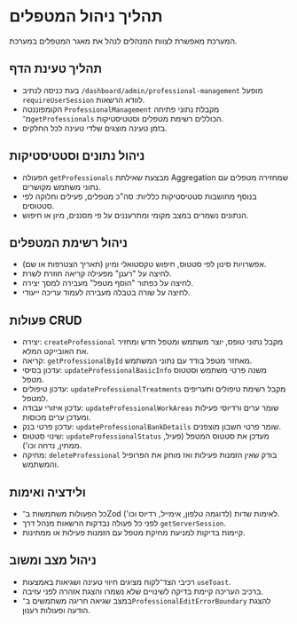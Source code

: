 # תהליך ניהול המטפלים

המערכת מאפשרת לצוות המנהלים לנהל את מאגר המטפלים במערכת.

## תהליך טעינת הדף
- בעת כניסה לנתיב `/dashboard/admin/professional-management` מופעל `requireUserSession` לוודא הרשאות.
- הקומפוננטה `ProfessionalManagement` מקבלת נתוני פתיחה מ־`getProfessionals` הכוללים רשימת מטפלים וסטטיסטיקות.
- בזמן טעינה מוצגים שלדי טעינה לכל החלקים.

## ניהול נתונים וסטטיסטיקות
- הפעולה `getProfessionals` מבצעת שאילתת Aggregation שמחזירה מטפלים עם נתוני משתמש מקושרים.
- בנוסף מחושבות סטטיסטיקות כלליות: סה"כ מטפלים, פעילים וחלוקה לפי סטטוסים.
- הנתונים נשמרים במצב מקומי ומתרעננים על פי מסננים, מיון או חיפוש.

## ניהול רשימת המטפלים
- אפשרויות סינון לפי סטטוס, חיפוש טקסטואלי ומיון (תאריך הצטרפות או שם).
- לחיצה על "רענן" מפעילה קריאה חוזרת לשרת.
- לחיצה על כפתור "הוסף מטפל" מעבירה למסך יצירה.
- לחיצה על שורה בטבלה מעבירה לעמוד עריכה ייעודי.

## פעולות CRUD
- יצירה: `createProfessional` מקבל נתוני טופס, יוצר משתמש ומטפל חדש ומחזיר את האובייקט המלא.
- קריאה: `getProfessionalById` מאחזר מטפל בודד עם נתוני המשתמש.
- עדכון בסיסי: `updateProfessionalBasicInfo` משנה פרטי משתמש וסטטוס מטפל.
- עדכון טיפולים: `updateProfessionalTreatments` מקבל רשימת טיפולים ותעריפים למטפל.
- עדכון איזורי עבודה: `updateProfessionalWorkAreas` שומר ערים ורדיוסי פעילות ומעדכן ערים מכוסות.
- עדכון פרטי בנק: `updateProfessionalBankDetails` שומר פרטי חשבון מוצפנים.
- שינוי סטטוס: `updateProfessionalStatus` מעדכן את סטטוס המטפל (פעיל, ממתין, נדחה וכו').
- מחיקה: `deleteProfessional` בודק שאין הזמנות פעילות ואז מוחק את הפרופיל והמשתמש.

## ולידציה ואימות
- כל הפעולות משתמשות ב־Zod לאימות שדות (לדוגמה טלפון, אימייל, רדיוס וכו').
- לפני כל פעולה נבדקות הרשאות מנהל דרך `getServerSession`.
- קיימות בדיקות למניעת מחיקת מטפל עם הזמנות פעילות או ממתינות.

## ניהול מצב ומשוב
- רכיבי הצד־לקוח מציגים חיווי טעינה ושגיאות באמצעות `useToast`.
- ברכיב העריכה קיימת בדיקה לשינויים שלא נשמרו והצגת אזהרה לפני עזיבה.
- במצב שגיאה חריגה משתמשים ב־`ProfessionalEditErrorBoundary` להצגת הודעה ופעולות רענון.
